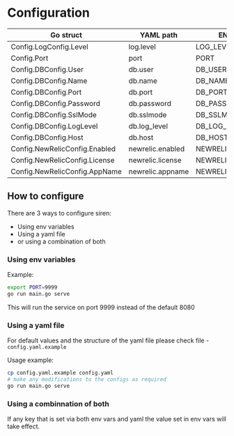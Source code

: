 # Configuration

| Go struct                     | YAML path        | ENV var          | default               | Valid values                                                                                                     |
| ----------------------------- | ---------------- | ---------------- | --------------------- | ---------------------------------------------------------------------------------------------------------------- |
| Config.LogConfig.Level        | log.level        | LOG_LEVEL        | info                  | debug,info,warn,error,dpanic,panic,fatal                                                                         |
| Config.Port                   | port             | PORT             | 8080                  | 0-65535                                                                                                          |
| Config.DBConfig.User          | db.user          | DB_USER          | postgres              | [PostgreSQL identifiers](https://www.postgresql.org/docs/current/sql-syntax-lexical.html#SQL-SYNTAX-IDENTIFIERS) |
| Config.DBConfig.Name          | db.name          | DB_NAME          | postgres              | [PostgreSQL identifiers](https://www.postgresql.org/docs/current/sql-syntax-lexical.html#SQL-SYNTAX-IDENTIFIERS) |
| Config.DBConfig.Port          | db.port          | DB_PORT          | 5432                  | 0-65535                                                                                                          |
| Config.DBConfig.Password      | db.password      | DB_PASSWORD      |                       | valid PostgreSQL password                                                                                        |
| Config.DBConfig.SslMode       | db.sslmode       | DB_SSLMODE       | disable               | [libpq sslmode](https://www.postgresql.org/docs/9.1/libpq-ssl.html)                                              |
| Config.DBConfig.LogLevel      | db.log_level     | DB_LOG_LEVEL     | info                  | silent,error,warn,info                                                                                           |
| Config.DBConfig.Host          | db.host          | DB_HOST          | localhost             | valid hostname name or IP address                                                                                |
| Config.NewRelicConfig.Enabled | newrelic.enabled | NEWRELIC_ENABLED | false                 | bool                                                                                                             |
| Config.NewRelicConfig.License | newrelic.license | NEWRELIC_LICENSE |                       | 40 char NewRelic license key                                                                                     |
| Config.NewRelicConfig.AppName | newrelic.appname | NEWRELIC_APPNAME | siren                 | string                                                                                                           |

## How to configure

There are 3 ways to configure siren:

- Using env variables
- Using a yaml file
- or using a combination of both

### Using env variables

Example:

```sh
export PORT=9999
go run main.go serve
```

This will run the service on port 9999 instead of the default 8080

### Using a yaml file

For default values and the structure of the yaml file please check file - `config.yaml.example`

Usage example:

```sh
cp config.yaml.example config.yaml
# make any modifications to the configs as required
go run main.go serve
```

### Using a combinnation of both

If any key that is set via both env vars and yaml the value set in env vars will take effect.
